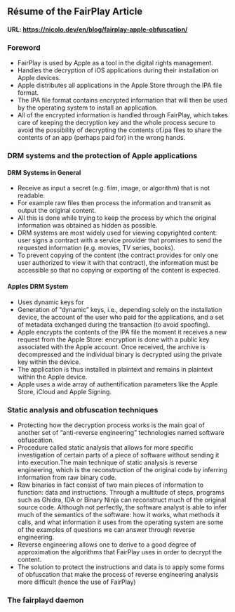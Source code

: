 ## Résume of the FairPlay Article
#### URL: https://nicolo.dev/en/blog/fairplay-apple-obfuscation/

### Foreword
- FairPlay is used by Apple as a tool in the digital rights management.
- Handles the decryption of iOS applications during their installation on Apple devices.
- Apple distributes all applications in the Apple Store through the IPA file format.
- The IPA file format contains encrypted information that will then be used by the operating system to install an application.
- All of the encrypted information is handled through FairPlay, which takes care of keeping the decryption key and the whole process secure to avoid the possibility of decrypting the contents of.ipa files to share the contents of an app (perhaps paid for) in the wrong hands.


### DRM systems and the protection of Apple applications
#### DRM Systems in General
- Receive as input a secret (e.g. film, image, or algorithm) that is not readable.
- For example raw files then process the information and transmit as output the original content.
- All this is done while trying to keep the process by which the original information was obtained as hidden as possible.
- DRM systems are most widely used for viewing copyrighted content: user signs a contract with a service provider that promises to send the requested information (e.g. movies, TV series, books).
- To prevent copying of the content (the contract provides for only one user authorized to view it with that contract), the information must be accessible so that no copying or exporting of the content is expected.
#### Apples DRM System
- Uses dynamic keys for
- Generation of “dynamic” keys, i.e., depending solely on the installation device, the account of the user who paid for the applications, and a set of metadata exchanged during the transaction (to avoid spoofing).
- Apple encrypts the contents of the IPA file the moment it receives a new request from the Apple Store: encryption is done with a public key associated with the Apple account. Once received, the archive is decompressed and the individual binary is decrypted using the private key within the device.
- The application is thus installed in plaintext and remains in plaintext within the Apple device.
- Apple uses a wide array of authentification parameters like the Apple Store, iCloud and Apple Signing.

### Static analysis and obfuscation techniques
- Protecting how the decryption process works is the main goal of another set of “anti-reverse engineering” technologies named software obfuscation.
- Procedure called static analysis that allows for more specific investigation of certain parts of a piece of software without sending it into execution.The main technique of static analysis is reverse engineering, which is the reconstruction of the original code by inferring information from raw binary code.
- Raw binaries in fact consist of two main pieces of information to function: data and instructions. Through a multitude of steps, programs such as Ghidra, IDA or Binary Ninja can reconstruct much of the original source code. Although not perfectly, the software analyst is able to infer much of the semantics of the software: how it works, what methods it calls, and what information it uses from the operating system are some of the examples of questions we can answer through reverse engineering.
- Reverse engineering allows one to derive to a good degree of approximation the algorithms that FairPlay uses in order to decrypt the content.
- The solution to protect the instructions and data is to apply some forms of obfuscation that make the process of reverse engineering analysis more difficult (hence the use of FairPlay)

### The fairplayd daemon
